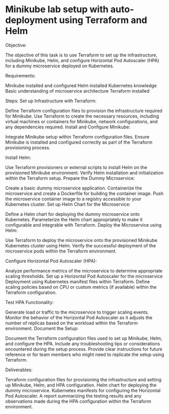 # Minikube lab setup with auto-deployment using Terraform and Helm
Objective:

The objective of this task is to use Terraform to set up the infrastructure, including Minikube, Helm, and configure Horizontal Pod Autoscaler (HPA) for a dummy microservice deployed on Kubernetes.

Requirements:

Minikube installed and configured
Helm installed
Kubernetes knowledge
Basic understanding of microservice architecture
Terraform installed

Steps:
Set up Infrastructure with Terraform:

Define Terraform configuration files to provision the infrastructure required for Minikube.
Use Terraform to create the necessary resources, including virtual machines or containers for Minikube, network configurations, and any dependencies required.
Install and Configure Minikube:

Integrate Minikube setup within Terraform configuration files.
Ensure Minikube is installed and configured correctly as part of the Terraform provisioning process.

Install Helm:

Use Terraform provisioners or external scripts to install Helm on the provisioned Minikube environment.
Verify Helm installation and initialization within the Terraform setup.
Prepare the Dummy Microservice:

Create a basic dummy microservice application.
Containerize the microservice and create a Dockerfile for building the container image.
Push the microservice container image to a registry accessible to your Kubernetes cluster.
Set up Helm Chart for the Microservice:

Define a Helm chart for deploying the dummy microservice onto Kubernetes.
Parameterize the Helm chart appropriately to make it configurable and integrable with Terraform.
Deploy the Microservice using Helm:

Use Terraform to deploy the microservice onto the provisioned Minikube Kubernetes cluster using Helm.
Verify the successful deployment of the microservice pods within the Terraform environment.

Configure Horizontal Pod Autoscaler (HPA):

Analyze performance metrics of the microservice to determine appropriate scaling thresholds.
Set up a Horizontal Pod Autoscaler for the microservice Deployment using Kubernetes manifest files within Terraform.
Define scaling policies based on CPU or custom metrics (if available) within the Terraform configuration.

Test HPA Functionality:

Generate load or traffic to the microservice to trigger scaling events.
Monitor the behavior of the Horizontal Pod Autoscaler as it adjusts the number of replicas based on the workload within the Terraform environment.
Document the Setup:

Document the Terraform configuration files used to set up Minikube, Helm, and configure the HPA.
Include any troubleshooting tips or considerations encountered during the setup process.
Provide clear instructions for future reference or for team members who might need to replicate the setup using Terraform.

Deliverables:

Terraform configuration files for provisioning the infrastructure and setting up Minikube, Helm, and HPA configuration.
Helm chart for deploying the dummy microservice.
Kubernetes manifests for configuring the Horizontal Pod Autoscaler.
A report summarizing the testing results and any observations made during the HPA configuration within the Terraform environment.

